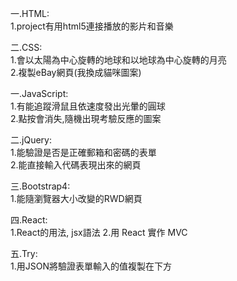 一.HTML:               
              1.project有用html5連接播放的影片和音樂        
                  
二.CSS:                    
              1.會以太陽為中心旋轉的地球和以地球為中心旋轉的月亮        
              2.複製eBay網頁(我換成貓咪圖案)         
                        
一.JavaScript:             
              1.有能追蹤滑鼠且依速度發出光暈的圓球         
              2.點按會消失,隨機出現考驗反應的圖案         
                          
二.jQuery:               
              1.能驗證是否是正確郵箱和密碼的表單      
              2.能直接輸入代碼表現出來的網頁      
                          
三.Bootstrap4:       
              1.能隨瀏覽器大小改變的RWD網頁     
                  
四.React:          
              1.React的用法, jsx語法
              2.用 React 實作 MVC
                
五.Try:        
              1.用JSON將驗證表單輸入的值複製在下方

